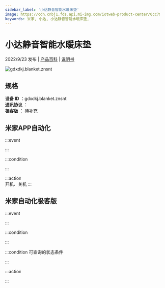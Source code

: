 ```yaml
---
sidebar_label: '小达静音智能水暖床垫'
image: https://cdn.cnbj1.fds.api.mi-img.com/iotweb-product-center/0cc79e8be05e4484958e374ba2d7b05c_1659321474082.png?GalaxyAccessKeyId=AKVGLQWBOVIRQ3XLEW&Expires=9223372036854775807&Signature=fLi9opcAUOHVL6D95IvLkS2sqhE=
keywords: 米家, 小达, 小达静音智能水暖床垫, 
---
```

# 小达静音智能水暖床垫

2022/9/23 发布 | [产品百科](https://home.mi.com/webapp/content/baike/product/index.html?model=gdxdkj.blanket.znsnt/) | [说明书](https://home.mi.com/views/introduction.html?model=gdxdkj.blanket.znsnt&region=cn)

![gdxdkj.blanket.znsnt](https://cdn.cnbj1.fds.api.mi-img.com/iotweb-product-center/0cc79e8be05e4484958e374ba2d7b05c_1659321474082.png?GalaxyAccessKeyId=AKVGLQWBOVIRQ3XLEW&Expires=9223372036854775807&Signature=fLi9opcAUOHVL6D95IvLkS2sqhE=)

## 规格  
> 
**设备 ID** ：gdxdkj.blanket.znsnt  
**通讯协议** ：  
**极客版**  ： 待补充 


## 米家APP自动化  

:::event  

:::

:::condition  

:::

:::action   
开机、关机
:::

## 米家自动化极客版  

:::event  

:::

:::condition  

:::

:::condition 可查询的状态条件  

:::

:::action  

:::

        

